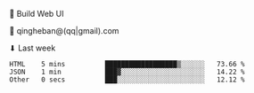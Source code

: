 🧙 Build Web UI

📧 qingheban@(qq|gmail).com

⬇ Last week

<!--START_SECTION:waka-->

```text
HTML    5 mins          ██████████████████▒░░░░░░   73.66 %
JSON    1 min           ███▓░░░░░░░░░░░░░░░░░░░░░   14.22 %
Other   0 secs          ███░░░░░░░░░░░░░░░░░░░░░░   12.12 %
```

<!--END_SECTION:waka-->

<!--
**banqinghe/banqinghe** is a ✨ _special_ ✨ repository because its `README.md` (this file) appears on your GitHub profile.

Here are some ideas to get you started:

- 🔭 I’m currently working on ...
- 🌱 I’m currently learning ...
- 👯 I’m looking to collaborate on ...
- 🤔 I’m looking for help with ...
- 💬 Ask me about ...
- 📫 How to reach me: ...
- 😄 Pronouns: ...
- ⚡ Fun fact: ...
-->
